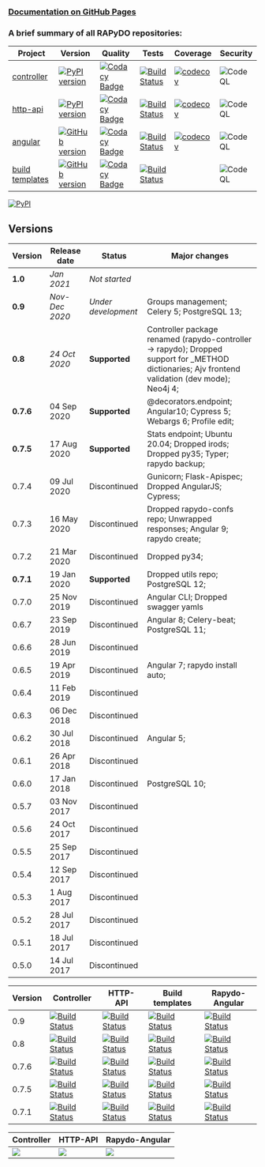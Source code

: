 ### [Documentation on GitHub Pages](https://rapydo.github.io/docs)

### A brief summary of all RAPyDO repositories:

| Project | Version | Quality | Tests | Coverage | Security |
| --- | --- | --- | --- | --- | --- |
| [controller](https://github.com/rapydo/do) | [![PyPI version](https://badge.fury.io/py/rapydo.svg)](https://badge.fury.io/py/rapydo) | [![Codacy Badge](https://app.codacy.com/project/badge/Grade/0668957ee3a04608887b2e9a7fdea198)](https://www.codacy.com/gh/rapydo/do?utm_source=github.com&amp;utm_medium=referral&amp;utm_content=rapydo/do&amp;utm_campaign=Badge_Grade) | [![Build Status](https://travis-ci.com/rapydo/do.svg?branch=0.9)](https://travis-ci.com/rapydo/do) | [![codecov](https://codecov.io/gh/rapydo/do/branch/0.9/graph/badge.svg)](https://codecov.io/gh/rapydo/do) | ![CodeQL](https://github.com/rapydo/do/workflows/CodeQL/badge.svg) |
| [http-api](https://github.com/rapydo/http-api) | [![PyPI version](https://badge.fury.io/py/rapydo-http.svg)](https://badge.fury.io/py/rapydo-http) | [![Codacy Badge](https://app.codacy.com/project/badge/Grade/7fb33f343d824eaeb323672545ad9cca)](https://www.codacy.com/gh/rapydo/http-api?utm_source=github.com&amp;utm_medium=referral&amp;utm_content=rapydo/http-api&amp;utm_campaign=Badge_Grade) | [![Build Status](https://travis-ci.com/rapydo/http-api.svg?branch=0.9)](https://travis-ci.com/rapydo/http-api) | [![codecov](https://codecov.io/gh/rapydo/http-api/branch/0.9/graph/badge.svg)](https://codecov.io/gh/rapydo/http-api) | ![CodeQL](https://github.com/rapydo/http-api/workflows/CodeQL/badge.svg) |
| [angular](https://github.com/rapydo/rapydo-angular) | [![GitHub version](https://img.shields.io/github/tag/rapydo/rapydo-angular.svg)](https://github.com/rapydo/rapydo-angular/releases) | [![Codacy Badge](https://app.codacy.com/project/badge/Grade/1e839e6b61d4465088989d068c0fcafe)](https://www.codacy.com/gh/rapydo/rapydo-angular?utm_source=github.com&amp;utm_medium=referral&amp;utm_content=rapydo/rapydo-angular&amp;utm_campaign=Badge_Grade) | [![Build Status](https://travis-ci.com/rapydo/rapydo-angular.svg?branch=0.9)](https://travis-ci.com/rapydo/rapydo-angular) | [![codecov](https://codecov.io/gh/rapydo/rapydo-angular/branch/0.9/graph/badge.svg)](https://codecov.io/gh/rapydo/rapydo-angular) | ![CodeQL](https://github.com/rapydo/rapydo-angular/workflows/CodeQL/badge.svg) |
| [build templates](https://github.com/rapydo/build-templates) | [![GitHub version](https://img.shields.io/github/tag/rapydo/build-templates.svg)](https://github.com/rapydo/build-templates/releases) | [![Codacy Badge](https://app.codacy.com/project/badge/Grade/985f3eb2469f4e3dbb84edf64d354c47)](https://www.codacy.com/gh/rapydo/build-templates?utm_source=github.com&amp;utm_medium=referral&amp;utm_content=rapydo/build-templates&amp;utm_campaign=Badge_Grade) | [![Build Status](https://travis-ci.com/rapydo/build-templates.svg?branch=0.9)](https://travis-ci.com/rapydo/build-templates) |  | ![CodeQL](https://github.com/rapydo/build-templates/workflows/CodeQL/badge.svg) |


[![PyPI](https://img.shields.io/pypi/l/rapydo-controller.svg)](https://github.com/rapydo/core/blob/master/LICENSE)


## Versions

| Version | Release date | Status | Major changes |
| --- | --- | --- | --- |
| **1.0** | *Jan 2021* | *Not started* | |
| **0.9** | *Nov-Dec 2020* | *Under development* | Groups management; Celery 5; PostgreSQL 13; |
| **0.8** | *24 Oct 2020* | **Supported** | Controller package renamed (rapydo-controller -> rapydo); Dropped support for _METHOD dictionaries; Ajv frontend validation (dev mode); Neo4j 4; |
| **0.7.6** | 04 Sep 2020 | **Supported** | @decorators.endpoint; Angular10; Cypress 5; Webargs 6; Profile edit; |
| **0.7.5** | 17 Aug 2020 | **Supported** | Stats endpoint; Ubuntu 20.04; Dropped irods; Dropped py35; Typer; rapydo backup; |
| 0.7.4 | 09 Jul 2020 | Discontinued | Gunicorn; Flask-Apispec; Dropped AngularJS; Cypress; |
| 0.7.3 | 16 May 2020 | Discontinued | Dropped rapydo-confs repo; Unwrapped responses; Angular 9; rapydo create; |
| 0.7.2 | 21 Mar 2020 | Discontinued | Dropped py34; |
| **0.7.1** | 19 Jan 2020 | **Supported** | Dropped utils repo; PostgreSQL 12; |
| 0.7.0 | 25 Nov 2019 | Discontinued | Angular CLI; Dropped swagger yamls |
| 0.6.7 | 23 Sep 2019 | Discontinued | Angular 8; Celery-beat; PostgreSQL 11; |
| 0.6.6 | 28 Jun 2019 | Discontinued | |
| 0.6.5 | 19 Apr 2019 | Discontinued | Angular 7; rapydo install auto;|
| 0.6.4 | 11 Feb 2019 | Discontinued | |
| 0.6.3 | 06 Dec 2018 | Discontinued | |
| 0.6.2 | 30 Jul 2018 | Discontinued | Angular 5; |
| 0.6.1 | 26 Apr 2018 | Discontinued | |
| 0.6.0 | 17 Jan 2018 | Discontinued | PostgreSQL 10; |
| 0.5.7 | 03 Nov 2017 | Discontinued | |
| 0.5.6 | 24 Oct 2017 | Discontinued | |
| 0.5.5 | 25 Sep 2017 | Discontinued | |
| 0.5.4 | 12 Sep 2017 | Discontinued | |
| 0.5.3 | 1 Aug 2017 | Discontinued | |
| 0.5.2 | 28 Jul 2017 | Discontinued | |
| 0.5.1 | 18 Jul 2017 | Discontinued | |
| 0.5.0 | 14 Jul 2017 | Discontinued | |

| Version | Controller | HTTP-API | Build templates | Rapydo-Angular |
| --- | --- | --- | --- | --- |
| 0.9 | [![Build Status](https://travis-ci.com/rapydo/do.svg?branch=0.9)](https://travis-ci.com/rapydo/do/branches) | [![Build Status](https://travis-ci.com/rapydo/http-api.svg?branch=0.9)](https://travis-ci.com/rapydo/http-api/branches) | [![Build Status](https://travis-ci.com/rapydo/build-templates.svg?branch=0.9)](https://travis-ci.com/rapydo/build-templates/branches) | [![Build Status](https://travis-ci.com/rapydo/rapydo-angular.svg?branch=0.9)](https://travis-ci.com/rapydo/rapydo-angular/branches) |
| 0.8 | [![Build Status](https://travis-ci.com/rapydo/do.svg?branch=0.8)](https://travis-ci.com/rapydo/do/branches) | [![Build Status](https://travis-ci.com/rapydo/http-api.svg?branch=0.8)](https://travis-ci.com/rapydo/http-api/branches) | [![Build Status](https://travis-ci.com/rapydo/build-templates.svg?branch=0.8)](https://travis-ci.com/rapydo/build-templates/branches) | [![Build Status](https://travis-ci.com/rapydo/rapydo-angular.svg?branch=0.8)](https://travis-ci.com/rapydo/rapydo-angular/branches) |
| 0.7.6 | [![Build Status](https://travis-ci.com/rapydo/do.svg?branch=0.7.6)](https://travis-ci.com/rapydo/do/branches) | [![Build Status](https://travis-ci.com/rapydo/http-api.svg?branch=0.7.6)](https://travis-ci.com/rapydo/http-api/branches) | [![Build Status](https://travis-ci.com/rapydo/build-templates.svg?branch=0.7.6)](https://travis-ci.com/rapydo/build-templates/branches) | [![Build Status](https://travis-ci.com/rapydo/rapydo-angular.svg?branch=0.7.6)](https://travis-ci.com/rapydo/rapydo-angular/branches) |
| 0.7.5 | [![Build Status](https://travis-ci.com/rapydo/do.svg?branch=0.7.5)](https://travis-ci.com/rapydo/do/branches) | [![Build Status](https://travis-ci.com/rapydo/http-api.svg?branch=0.7.5)](https://travis-ci.com/rapydo/http-api/branches) | [![Build Status](https://travis-ci.com/rapydo/build-templates.svg?branch=0.7.5)](https://travis-ci.com/rapydo/build-templates/branches) | [![Build Status](https://travis-ci.com/rapydo/rapydo-angular.svg?branch=0.7.5)](https://travis-ci.com/rapydo/rapydo-angular/branches) |
| 0.7.1 | [![Build Status](https://travis-ci.com/rapydo/do.svg?branch=0.7.1)](https://travis-ci.com/rapydo/do/branches) | [![Build Status](https://travis-ci.com/rapydo/http-api.svg?branch=0.7.1)](https://travis-ci.com/rapydo/http-api/branches) | [![Build Status](https://travis-ci.com/rapydo/build-templates.svg?branch=0.7.1)](https://travis-ci.com/rapydo/build-templates/branches) | [![Build Status](https://travis-ci.com/rapydo/rapydo-angular.svg?branch=0.7.1)](https://travis-ci.com/rapydo/rapydo-angular/branches) |

| Controller | HTTP-API | Rapydo-Angular |
| --- | --- | --- |
| ![](https://codecov.io/gh/rapydo/do/branch/0.9/graphs/sunburst.svg) | ![](https://codecov.io/gh/rapydo/http-api/branch/0.9/graphs/sunburst.svg) | ![](https://codecov.io/gh/rapydo/rapydo-angular/branch/0.9/graphs/sunburst.svg) |
